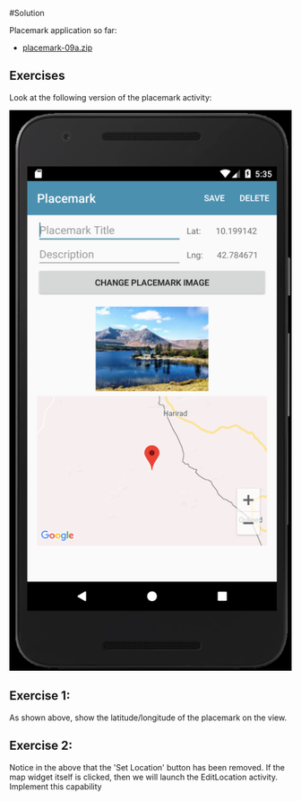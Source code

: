 #Solution

Placemark application so far:

- [placemark-09a.zip](archives/placemark-09a.zip)

## Exercises

Look at the following version of the placemark activity:

![](img/03x.png)

## Exercise 1:

As shown above, show the latitude/longitude of the placemark on the view.

## Exercise 2:

Notice in the above that the 'Set Location' button has been removed. If the map widget itself is clicked, then we will launch the EditLocation activity. Implement this capability
